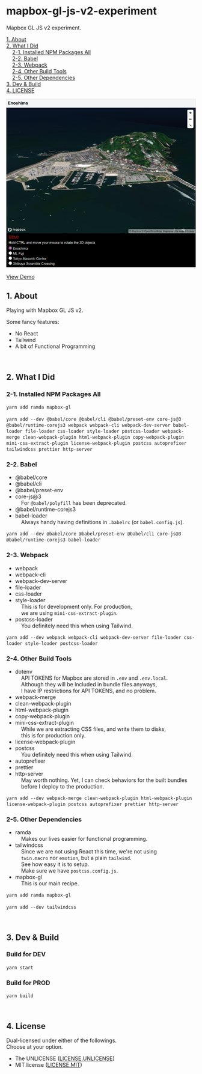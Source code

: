 # mapbox-gl-js-v2-experiment

Mapbox GL JS v2 experiment.

[1. About](#1-about)  
[2. What I Did](#3-what-i-did)  
&nbsp; &nbsp; [2-1. Installed NPM Packages All](#2-1-installed-npm-packages-all)  
&nbsp; &nbsp; [2-2. Babel](#2-2-babal)  
&nbsp; &nbsp; [2-3. Webpack](#2-3-webpack)  
&nbsp; &nbsp; [2-4. Other Build Tools](#2-4-other-build-tools)  
&nbsp; &nbsp; [2-5. Other Dependencies](#2-5-other-dependencies)  
[3. Dev & Build](#3-dev--build)  
[4. LICENSE](#4-license)  

![screenshot](screenshot.png)

[View Demo](http://tokyo800.jp/mina/mapbox-gl-js-v2-experiment/)  


<a id="about"></a>
## 1. About

Playing with Mapbox GL JS v2.  

Some fancy features:
- No React
- Tailwind
- A bit of Functional Programming

&nbsp;


## 2. What I Did

### 2-1. Installed NPM Packages All


```
yarn add ramda mapbox-gl

yarn add --dev @babel/core @babel/cli @babel/preset-env core-js@3 @babel/runtime-corejs3 webpack webpack-cli webpack-dev-server babel-loader file-loader css-loader style-loader postcss-loader webpack-merge clean-webpack-plugin html-webpack-plugin copy-webpack-plugin mini-css-extract-plugin license-webpack-plugin postcss autoprefixer tailwindcss prettier http-server
```

### 2-2. Babel

- @babel/core
- @babel/cli
- @babel/preset-env
- core-js@3  
&nbsp; &nbsp; For `@babel/polyfill` has been deprecated.
- @babel/runtime-corejs3
- babel-loader  
&nbsp; &nbsp; Always handy having definitions in `.babelrc` (or `babel.config.js`).

```
yarn add --dev @babel/core @babel/preset-env @babel/cli core-js@3 @babel/runtime-corejs3 babel-loader
```


### 2-3. Webpack

- webpack
- webpack-cli
- webpack-dev-server
- file-loader
- css-loader
- style-loader  
&nbsp; &nbsp; This is for development only. For production,  
&nbsp; &nbsp; we are using `mini-css-extract-plugin`.
- postcss-loader  
&nbsp; &nbsp; You definitely need this when using Tailwind.


```
yarn add --dev webpack webpack-cli webpack-dev-server file-loader css-loader style-loader postcss-loader
```

### 2-4. Other Build Tools

- dotenv  
&nbsp; &nbsp; API TOKENS for Mapbox are stored in `.env` and `.env.local`.  
&nbsp; &nbsp; Although they will be included in bundle files anyways,  
&nbsp; &nbsp; I have IP restrictions for API TOKENS, and no problem.
- webpack-merge
- clean-webpack-plugin
- html-webpack-plugin
- copy-webpack-plugin
- mini-css-extract-plugin  
&nbsp; &nbsp; While we are extracting CSS files, and write them to disks,  
&nbsp; &nbsp; this is for production only.
- license-webpack-plugin
- postcss  
&nbsp; &nbsp; You definitely need this when using Tailwind.
- autoprefixer
- prettier
- http-server  
&nbsp; &nbsp; May worth nothing. Yet, I can check behaviors for the built bundles  
&nbsp; &nbsp; before I deploy to the production.

```
yarn add --dev webpack-merge clean-webpack-plugin html-webpack-plugin license-webpack-plugin postcss autoprefixer prettier http-server
```

### 2-5. Other Dependencies

- ramda  
&nbsp; &nbsp; Makes our lives easier for functional programming.
- tailwindcss  
&nbsp; &nbsp; Since we are not using React this time, we're not using  
&nbsp; &nbsp; `twin.macro` nor `emotion`, but a plain `tailwind`.  
&nbsp; &nbsp; See how easy it is to setup.  
&nbsp; &nbsp; Make sure we have `postcss.config.js`.
- mapbox-gl  
&nbsp; &nbsp; This is our main recipe.

```
yarn add ramda mapbox-gl

yarn add --dev tailwindcss
```

&nbsp;



## 3. Dev & Build

### Build for DEV

```
yarn start
```

### Build for PROD

```
yarn build
```

&nbsp;


## 4. License

Dual-licensed under either of the followings.  
Choose at your option.

- The UNLICENSE ([LICENSE.UNLICENSE](LICENSE.UNLICENSE))
- MIT license ([LICENSE.MIT](LICENSE.MIT))


